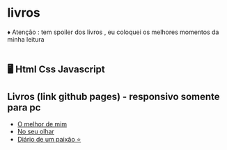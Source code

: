 # livros
  ♦️ Atenção : tem spoiler dos livros , eu coloquei os melhores momentos da minha leitura <br> <br>
 
  ## 🖥️ Html Css Javascript
 
 ## Livros (link github pages) - responsivo somente para pc 
 * [O melhor de mim ](https://leandroluizpereira.github.io/livro-o-melhor-de-mim/)
 * [No seu olhar](https://leandroluizpereira.github.io/livro-no-seu-olhar/)
 * [Diário de um paixão ⭐](https://leandroluizpereira.github.io/livro-diario-de-uma-paixao/)
 
